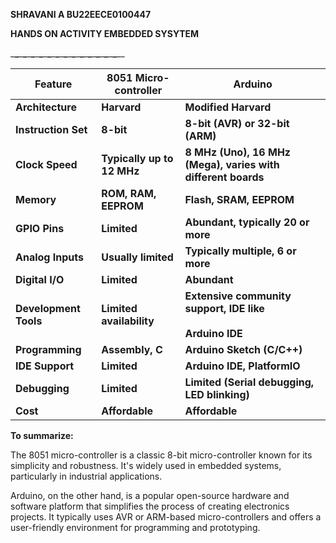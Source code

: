 **SHRAVANI A BU22EECE0100447**

**HANDS ON ACTIVITY EMBEDDED SYSYTEM**

\_**\_**\_**\_**\_**\_**\_**\_**\_**\_**\_**\_**\_**\_**\_**\_**\_**\_**\_**\_**\_**\_**\_**\_**\_**\_**\__

| **Feature** | **8051 Micro-controller** | **Arduino** |
| --- | --- | --- |
| **Architecture** | **Harvard** | **Modified Harvard** |
| **Instruction Set** | **8-bit** | **8-bit (AVR) or 32-bit (ARM)** |
| **Clock Speed** | **Typically up to 12 MHz** | **8 MHz (Uno), 16 MHz (Mega), varies with different boards** |
| **Memory** | **ROM, RAM, EEPROM** | **Flash, SRAM, EEPROM** |
| **GPIO Pins** | **Limited** | **Abundant, typically 20 or more** |
| **Analog Inputs** | **Usually limited** | **Typically multiple, 6 or more** |
| **Digital I/O** | **Limited** | **Abundant** |
| **Development Tools** | **Limited availability** | **Extensive community support, IDE like**<br><br>**Arduino IDE** |
| **Programming** | **Assembly, C** | **Arduino Sketch (C/C++)** |
| **IDE Support** | **Limited** | **Arduino IDE, PlatformIO** |
| **Debugging** | **Limited** | **Limited (Serial debugging, LED blinking)** |
| **Cost** | **Affordable** | **Affordable** |

**To summarize:**

The 8051 micro-controller is a classic 8-bit micro-controller known for its simplicity and robustness. It's widely used in embedded systems, particularly in industrial applications.

Arduino, on the other hand, is a popular open-source hardware and software platform that simplifies the process of creating electronics projects. It typically uses AVR or ARM-based micro-controllers and offers a user-friendly environment for programming and prototyping.
